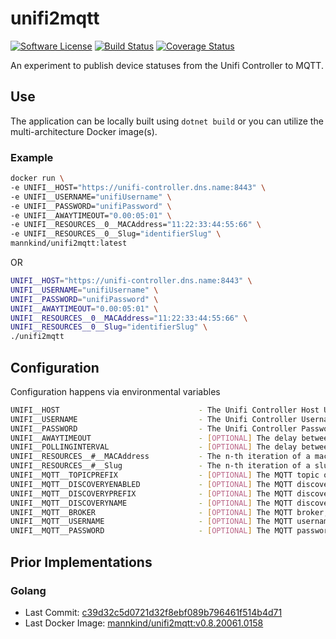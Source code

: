 # unifi2mqtt

[![Software
License](https://img.shields.io/badge/License-MIT-orange.svg?style=flat-square)](https://github.com/mannkind/unifi2mqtt/blob/main/LICENSE.md)
[![Build Status](https://github.com/mannkind/unifi2mqtt/workflows/Main%20Workflow/badge.svg)](https://github.com/mannkind/unifi2mqtt/actions)
[![Coverage Status](https://img.shields.io/codecov/c/github/mannkind/unifi2mqtt/main.svg)](http://codecov.io/github/mannkind/unifi2mqtt?branch=main)

An experiment to publish device statuses from the Unifi Controller to MQTT.

## Use

The application can be locally built using `dotnet build` or you can utilize the multi-architecture Docker image(s).

### Example

```bash
docker run \
-e UNIFI__HOST="https://unifi-controller.dns.name:8443" \
-e UNIFI__USERNAME="unifiUsername" \
-e UNIFI__PASSWORD="unifiPassword" \
-e UNIFI__AWAYTIMEOUT="0.00:05:01" \
-e UNIFI__RESOURCES__0__MACAddress="11:22:33:44:55:66" \
-e UNIFI__RESOURCES__0__Slug="identifierSlug" \
mannkind/unifi2mqtt:latest
```

OR

```bash
UNIFI__HOST="https://unifi-controller.dns.name:8443" \
UNIFI__USERNAME="unifiUsername" \
UNIFI__PASSWORD="unifiPassword" \
UNIFI__AWAYTIMEOUT="0.00:05:01" \
UNIFI__RESOURCES__0__MACAddress="11:22:33:44:55:66" \
UNIFI__RESOURCES__0__Slug="identifierSlug" \
./unifi2mqtt 
```


## Configuration

Configuration happens via environmental variables

```bash
UNIFI__HOST                               - The Unifi Controller Host URL
UNIFI__USERNAME                           - The Unifi Controller Username
UNIFI__PASSWORD                           - The Unifi Controller Password
UNIFI__AWAYTIMEOUT                        - [OPTIONAL] The delay between last seeing a device and marking it as away, defaults to "0.00:05:01"
UNIFI__POLLINGINTERVAL                    - [OPTIONAL] The delay between device lookups, defaults to "0.00:00:11"
UNIFI__RESOURCES__#__MACAddress           - The n-th iteration of a mac address for a specific device
UNIFI__RESOURCES__#__Slug                 - The n-th iteration of a slug to identify the specific mac address
UNIFI__MQTT__TOPICPREFIX                  - [OPTIONAL] The MQTT topic on which to publish the collection lookup results, defaults to "home/unifi"
UNIFI__MQTT__DISCOVERYENABLED             - [OPTIONAL] The MQTT discovery flag for Home Assistant, defaults to false
UNIFI__MQTT__DISCOVERYPREFIX              - [OPTIONAL] The MQTT discovery prefix for Home Assistant, defaults to "homeassistant"
UNIFI__MQTT__DISCOVERYNAME                - [OPTIONAL] The MQTT discovery name for Home Assistant, defaults to "unifi"
UNIFI__MQTT__BROKER                       - [OPTIONAL] The MQTT broker, defaults to "test.mosquitto.org"
UNIFI__MQTT__USERNAME                     - [OPTIONAL] The MQTT username, default to ""
UNIFI__MQTT__PASSWORD                     - [OPTIONAL] The MQTT password, default to ""
```

## Prior Implementations

### Golang
* Last Commit: [c39d32c5d0721d32f8ebf089b796461f514b4d71](https://github.com/mannkind/unifi2mqtt/commit/c39d32c5d0721d32f8ebf089b796461f514b4d71)
* Last Docker Image: [mannkind/unifi2mqtt:v0.8.20061.0158](https://hub.docker.com/layers/mannkind/unifi2mqtt/v0.8.20061.0158/images/sha256-7020736d44b64fe8b9cbc87887f20216b4539c32c9a5ae6145c10fe3c233b5bf?context=explore)